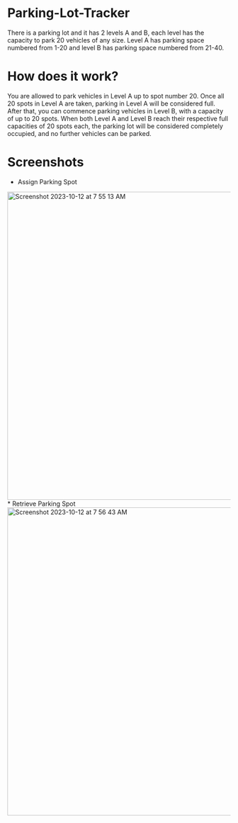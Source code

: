 # Parking-Lot-Tracker
There is a parking lot and it has 2 levels A and B, each level has the capacity to park 20 vehicles of any size. Level A has parking space numbered from 1-20 and level B has parking space numbered from 21-40.

# How does it work?
You are allowed to park vehicles in Level A up to spot number 20. Once all 20 spots in Level A are taken, parking in Level A will be considered full. After that, you can commence parking vehicles in Level B, with a capacity of up to 20 spots. When both Level A and Level B reach their respective full capacities of 20 spots each, the parking lot will be considered completely occupied, and no further vehicles can be parked.

# Screenshots
* Assign Parking Spot

<img width="696" alt="Screenshot 2023-10-12 at 7 55 13 AM" src="https://github.com/RajPrasad007/Parking-Lot-Tracker/assets/94100929/64eced3b-3b9f-446b-ba1a-d654db5067a8">
* Retrieve Parking Spot

<img width="696" alt="Screenshot 2023-10-12 at 7 56 43 AM" src="https://github.com/RajPrasad007/Parking-Lot-Tracker/assets/94100929/1ceb25fd-f2aa-4a98-97e0-5216b5891e72">
